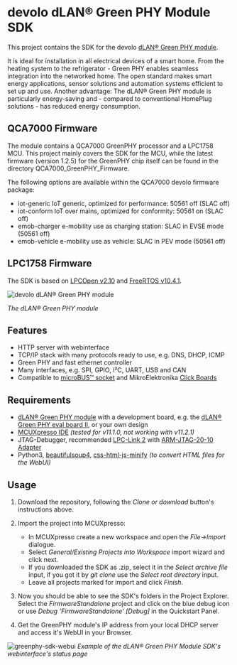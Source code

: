 # devolo dLAN® Green PHY Module SDK

This project contains the SDK for the devolo [dLAN® Green PHY module](https://www.devolo.de/dlan-green-phy-module).

It is ideal for installation in all electrical devices of a smart home. From the heating system to the refrigerator - Green PHY enables seamless 
integration into the networked home. The open standard makes smart energy applications, sensor solutions and automation systems efficient to set up and 
use. Another advantage: The dLAN® Green PHY module is particularly energy-saving and - compared to conventional HomePlug solutions - has reduced energy 
consumption.

## QCA7000 Firmware
The module contains a QCA7000 GreenPHY processor and a LPC1758 MCU. This project mainly covers the SDK for the MCU, while the latest firmware (version 1.2.5) for the GreenPHY chip itself can be found in the directory QCA7000_GreenPHY_Firmware.

The following options are available within the QCA7000 devolo firmware package:
 *  iot-generic    IoT generic, optimized for performance: 50561 off (SLAC off)
 *  iot-conform    IoT over mains, optimized for conformity: 50561 on (SLAC off)
 *  emob-charger   e-mobility use as charging station: SLAC in EVSE mode (50561 off)
 *  emob-vehicle   e-mobility use as vehicle: SLAC in PEV mode (50561 off)

## LPC1758 Firmware
The SDK is based on [LPCOpen 
v2.10](https://www.nxp.com/products/developer-resources/software-development-tools/developer-resources-/lpcopen-libraries-and-examples/lpcopen-software-development-platform-lpc17xx:LPCOPEN-SOFTWARE-FOR-LPC17XX) 
and [FreeRTOS v10.4.1](http://www.freertos.org/).


![devolo dLAN® Green PHY 
module](https://www.codico.com/media/catalog/product/cache/c59ee43e27a3fd6035149ee08efef60b/i/m/image_3_4.jpg)

*The dLAN® Green PHY module*

## Features
* HTTP server with webinterface
* TCP/IP stack with many protocols ready to use, e.g. DNS, DHCP, ICMP
* Green PHY and fast ethernet controller
* Many interfaces, e.g. SPI, GPIO, I²C, UART, USB and CAN
* Compatible to [microBUS™ socket](https://www.mikroe.com/mikrobus/) and MikroElektronika [Click Boards](https://shop.mikroe.com/click)

## Requirements
* [dLAN® Green PHY module](https://www.codico.com/de/dlan-green-phy-module) with a development board, e.g. the [dLAN® 
Green PHY eval board II](https://www.codico.com/de/dlan-green-phy-eval-board-eu-ii), or your own design
* [MCUXpresso IDE](https://www.nxp.com/products/developer-resources/run-time-software/mcuxpresso-software-and-tools/mcuxpresso-integrated-development-environment-ide-v10.0.2:MCUXpresso-IDE) *(tested for v11.1.0, not working with v11.2.1)*
* JTAG-Debugger, recommended [LPC-Link 
2](https://www.nxp.com/products/developer-resources/software-development-tools/developer-resources-/lpcopen-libraries-and-examples/lpc-link2:OM13054) 
with [ARM-JTAG-20-10 Adapter](https://www.olimex.com/Products/ARM/JTAG/ARM-JTAG-20-10/)
* Python3, [beautifulsoup4](https://pypi.python.org/pypi/beautifulsoup4), [css-html-js-minify](https://pypi.python.org/pypi/css-html-js-minify) *(to 
convert HTML files for the WebUI)*

## Usage
1. Download the repository, following the *Clone or download* button's instructions above.
2. Import the project into MCUXpresso:
   *  In MCUXpresso create a new workspace and open the *File->Import* dialogue.
   * Select *General/Existing Projects into Workspace* import wizard and click next.
   * If you downloaded the SDK as .zip, select it in the *Select archive file* input,
     if you got it by *git clone* use the *Select root directory* input. 
   * Leave all projects marked for import and click *Finish*.

3. Now you should be able to see the SDK's folders in the Project Explorer.
   Select the *FirmwareStandalone* project and click on the blue debug icon or use *Debug 'FirmwareStandalone' [Debug]* in the Quickstart Panel.
4. Get the GreenPHY module's IP address from your local DHCP server and access it's WebUI in your Browser.

![greenphy-sdk-webui](https://user-images.githubusercontent.com/10745701/30339626-ecc350ca-97ef-11e7-96c5-5e3ad115d538.png)
*Example of the dLAN® Green PHY Module SDK's webinterface's status page*
